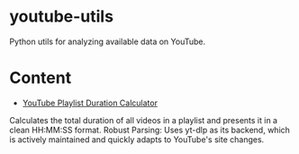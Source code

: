 # youtube-utils
Python utils for analyzing available data on YouTube.

# Content

- [YouTube Playlist Duration Calculator](#get-total-duration-of-audio-in-an-input-directory-uses-ffprobe)


Calculates the total duration of all videos in a playlist and presents it in a clean HH:MM:SS format.
Robust Parsing: Uses yt-dlp as its backend, which is actively maintained and quickly adapts to YouTube's site changes.
